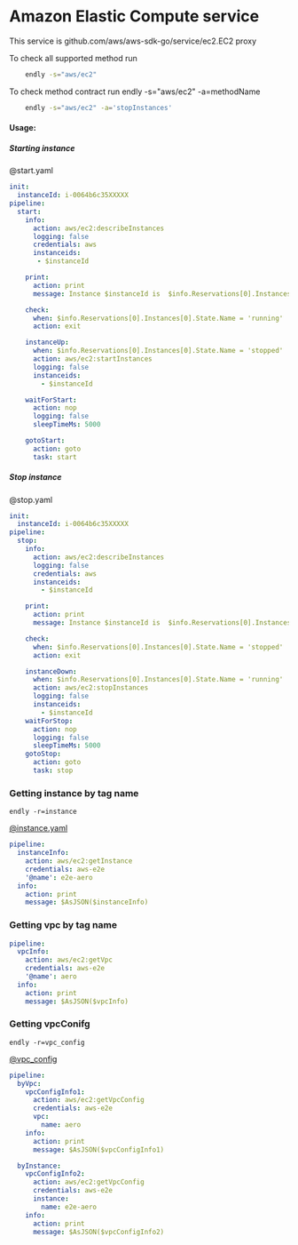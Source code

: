 # Amazon Elastic Compute service

This service is github.com/aws/aws-sdk-go/service/ec2.EC2 proxy 

To check all supported method run
```bash
    endly -s="aws/ec2"
```

To check method contract run endly -s="aws/ec2" -a=methodName
```bash
    endly -s="aws/ec2" -a='stopInstances'
```

#### Usage:

##### Starting instance

@start.yaml
```yaml
init:
  instanceId: i-0064b6c35XXXXX
pipeline:
  start:
    info:
      action: aws/ec2:describeInstances
      logging: false
      credentials: aws
      instanceids:
       - $instanceId

    print:
      action: print
      message: Instance $instanceId is  $info.Reservations[0].Instances[0].State.Name

    check:
      when: $info.Reservations[0].Instances[0].State.Name = 'running'
      action: exit

    instanceUp:
      when: $info.Reservations[0].Instances[0].State.Name = 'stopped'
      action: aws/ec2:startInstances
      logging: false
      instanceids:
        - $instanceId

    waitForStart:
      action: nop
      logging: false
      sleepTimeMs: 5000

    gotoStart:
      action: goto
      task: start

```


##### Stop instance
@stop.yaml
```yaml
init:
  instanceId: i-0064b6c35XXXXX
pipeline:
  stop:
    info:
      action: aws/ec2:describeInstances
      logging: false
      credentials: aws
      instanceids:
        - $instanceId

    print:
      action: print
      message: Instance $instanceId is  $info.Reservations[0].Instances[0].State.Name

    check:
      when: $info.Reservations[0].Instances[0].State.Name = 'stopped'
      action: exit

    instanceDown:
      when: $info.Reservations[0].Instances[0].State.Name = 'running'
      action: aws/ec2:stopInstances
      logging: false
      instanceids:
        - $instanceId
    waitForStop:
      action: nop
      logging: false
      sleepTimeMs: 5000
    gotoStop:
      action: goto
      task: stop
```

### Getting instance by tag name


```endly -r=instance```

[@instance.yaml](instance.yaml)
```yaml
pipeline:
  instanceInfo:
    action: aws/ec2:getInstance
    credentials: aws-e2e
    '@name': e2e-aero
  info:
    action: print
    message: $AsJSON($instanceInfo)
```

### Getting vpc by tag name

```yaml
pipeline:
  vpcInfo:
    action: aws/ec2:getVpc
    credentials: aws-e2e
    '@name': aero
  info:
    action: print
    message: $AsJSON($vpcInfo)
```

### Getting vpcConifg


```endly -r=vpc_config```

[@vpc_config](vpc_config.yaml)
```yaml
pipeline:
  byVpc:
    vpcConfigInfo1:
      action: aws/ec2:getVpcConfig
      credentials: aws-e2e
      vpc:
        name: aero
    info:
      action: print
      message: $AsJSON($vpcConfigInfo1)

  byInstance:
    vpcConfigInfo2:
      action: aws/ec2:getVpcConfig
      credentials: aws-e2e
      instance:
        name: e2e-aero
    info:
      action: print
      message: $AsJSON($vpcConfigInfo2)

```